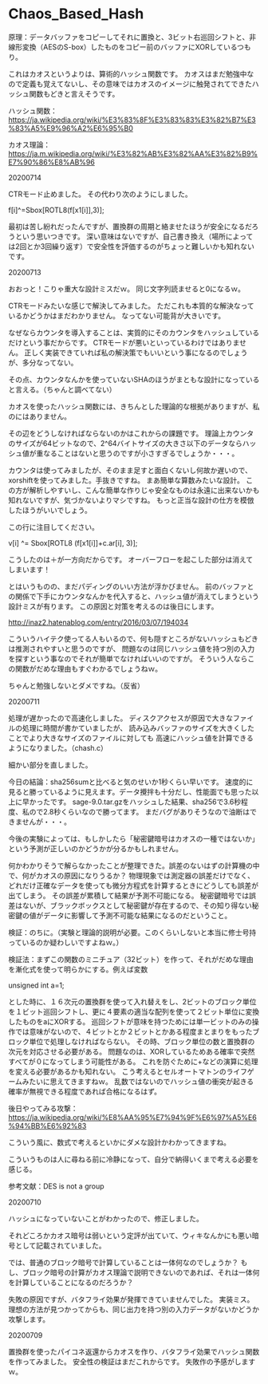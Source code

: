 # Chaos_Based_Hash


原理：データバッファをコピーしてそれに置換と、3ビット右巡回シフトと、非線形変換（AESのS-box）したものをコピー前のバッファにXORしているつもり。

これはカオスというよりは、算術的ハッシュ関数です。
カオスはまだ勉強中なので定義も覚えてないし、その意味ではカオスのイメージに触発されてできたハッシュ関数もどきと言えそうです。

ハッシュ関数：https://ja.wikipedia.org/wiki/%E3%83%8F%E3%83%83%E3%82%B7%E3%83%A5%E9%96%A2%E6%95%B0

カオス理論：https://ja.m.wikipedia.org/wiki/%E3%82%AB%E3%82%AA%E3%82%B9%E7%90%86%E8%AB%96

20200714

CTRモード止めました。
その代わり次のようにしました。

f[i]^=Sbox[ROTL8(f[x1[i]],3)];

最初は苦し紛れだったんですが、置換群の周期と絡ませたほうが安全になるだろうという思いつきです。
深い意味はないですが、自己書き換え（場所によっては2回とか3回繰り返す）で安全性を評価するのがちょっと難しいかも知れないです。

20200713

おおっと！こりゃ重大な設計ミスだｗ。
同じ文字列読ませると0になるｗ。

CTRモードみたいな感じで解決してみました。
ただこれも本質的な解決なっているかどうかはまだわかりません。
なってない可能背が大きいです。

なぜならカウンタを導入することは、実質的にそのカウンタをハッシュしているだけという事だからです。
CTRモードが悪いといっているわけではありません。
正しく実装できていれば私の解決策でもいいという事になるのでしょうが、多分なってない。

その点、カウンタなんかを使っていないSHAのほうがまともな設計になっていると言える。（ちゃんと調べてない）

カオスを使ったハッシュ関数には、きちんとした理論的な根拠がありますが、私のにはありません。

その辺をどうしなければならないのかはこれからの課題です。
理論上カウンタのサイズが64ビットなので、2^64バイトサイズの大きさ以下のデータならハッシュ値が重なることはないと思うのですが小さすぎるでしょうか・・・。

カウンタは使ってみましたが、そのまま足すと面白くないし何故か遅いので、xorshiftを使ってみました。手抜きですね。
まあ簡単な算数みたいな設計。
この方が解析しやすいし、こんな簡単な作りじゃ安全なものは永遠に出来ないかも知れないですが、気づかないよりマシですね。
もっと正当な設計の仕方を模倣したほうがいいでしょう。

この行に注目してください。

v[i] ^= Sbox[ROTL8 (f[x1[i]]+c.ar[i], 3)];

こうしたのは＋が一方向だからです。
オーバーフローを起こした部分は消えてしまいます！

とはいうものの、まだパディングのいい方法が浮かびません。
前のバッファとの関係で下手にカウンタなんかを代入すると、ハッシュ値が消えてしまうという設計ミスが有ります。
この原因と対策を考えるのは後日にします。

http://inaz2.hatenablog.com/entry/2016/03/07/194034

こういうハイテク使ってる人もいるので、何も隠すところがないハッシュもどきは推測されやすいと思うのですが、
問題なのは同じハッシュ値を持つ別の入力を探すという事なのでそれが簡単でなければいいのですが。
そういう人ならこの関数がだめな理由もすぐわかるでしょうねｗ。

ちゃんと勉強しないとダメですね。（反省）


20200711

処理が遅かったので高速化しました。
ディスクアクセスが原因で大きなファイルの処理に時間が書かていましたが、
読み込みバッファのサイズを大きくしたことでより大きなサイズのファイルに対しても
高速にハッシュ値を計算できるようになりました。（chash.c）

細かい部分を直しました。

今日の結論：sha256sumと比べると気のせいか1秒くらい早いです。
速度的に見ると勝っているように見えます。データ攪拌も十分だし、性能面でも思った以上に早かったです。
sage-9.0.tar.gzをハッシュした結果、sha256で3.6秒程度、私ので2.8秒くらいなので勝ってます。
まだバグがありそうなので油断はできませんが・・・。

今後の実験によっては、もしかしたら「秘密鍵暗号はカオスの一種ではないか」という予測が正しいのかどうかが分るかもしれません。

何かわかりそうで解らなかったことが整理できた。誤差のないはずの計算機の中で、何がカオスの原因になりうるか？
物理現象では測定器の誤差だけでなく、どれだけ正確なデータを使っても微分方程式を計算するときにどうしても誤差が出てしまう。
その誤差が累積して結果が予測不可能になる。
秘密鍵暗号では誤差はないが、ブラックボックスとして秘密鍵が存在するので、その知り得ない秘密鍵の値がデータに影響して予測不可能な結果になるのだということ。

検証：のちに。（実験と理論的説明が必要。このくらいしないと本当に修士号持っているのか疑わしいですよねｗ。）

検証法：まずこの関数のミニチュア（32ビット）を作って、それがだめな理由を漸化式を使って明らかにする。例えば変数 

unsigned int a=1;

とした時に、１６次元の置換群を使って入れ替えをし、2ビットのブロック単位を１ビット巡回シフトし、更に４要素の適当な配列を使って２ビット単位に変換したものをaにXORする。
巡回シフトが意味を持つためには単一ビットのみの操作では意味がないので、４ビットとか２ビットとかある程度まとまりをもったブロック単位で処理しなければならない。
その時、ブロック単位の数と置換群の次元を対応させる必要がある。
問題なのは、XORしているためある確率で突然すべてが０になってしまう可能性がある。
これを防ぐために+などの演算に処理を変える必要があるかも知れない。
こう考えるとセルオートマトンのライフゲームみたいに思えてきますねｗ。
乱数ではないのでハッシュ値の衝突が起きる確率が無視できる程度であれば合格になるはず。

後日やってみる攻撃：https://ja.wikipedia.org/wiki/%E8%AA%95%E7%94%9F%E6%97%A5%E6%94%BB%E6%92%83

こういう風に、数式で考えるといかにダメな設計かわかってきますね。

こういうものは人に尋ねる前に冷静になって、自分で納得いくまで考える必要を感じる。

参考文献：DES is not a group


20200710

ハッシュになっていないことがわかったので、修正しました。

それどころかカオス暗号は弱いという定評が出ていて、ウィキなんかにも悪い暗号として記載されていました。

では、普通のブロック暗号で計算していることは一体何なのでしょうか？
もし、ブロック暗号の計算がカオス理論で説明できないのであれば、それは一体何を計算していることになるのだろうか？

失敗の原因ですが、バタフライ効果が発揮できていませんでした。
実装ミス。
理想の方法が見つかってからも、同じ出力を持つ別の入力データがないかどうか攻撃します。

20200709

置換群を使ったパイコネ返還からカオスを作り、バタフライ効果でハッシュ関数を作ってみました。
安全性の検証はまだこれからです。
失敗作の予感がしますｗ。

